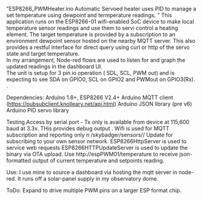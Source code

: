 "ESP8266_PWMHeater.ino
Automatic Servoed heater uses PID to manage a set temperature using dewpoint and termperature readings. " 
This application runs on the ESP8266-01 wifi-enabled SoC device to make local temperature sensor readings and use them to servi control a heating element. The target temperature is provided by a subscription to an environment dewpoint sensor hosted on the nearby MQTT server.  This also provides a restful interface for direct query using curl or http of the servo state and target temperature.</br>
In my arrangement, Node-red flows are used to listen for and graph the updated readings in the dashboard UI. </br>
The unit is setup for 3 pin io operation ( SDL, SCL, PWM out) and is expecting to see SDA on GPIO0, SCL on GPIO2 and PWMout on GPIO3(Rx). 
. 

Dependencies:
Arduino 1.8+, 
ESP8266 V2.4+ 
Arduino MQTT client (https://pubsubclient.knolleary.net/api.html)
Arduino JSON library (pre v6) 
Arduino PID servo library 

Testing
Access by serial port  - Tx only is available from device at 115,600 baud at 3.3v. THis provides debug output .
Wifi is used for MQTT subscription and reporting only n /skybadger/sensors/<sensor type>/<host> 
Update for subscribing to your own sensor network.
ESP8266HttpServer is used to service  web requests
ESP8266HTTPUpdateServer is used to update the binary via OTA upload.
Use http://espPWM01/temperature to receive json-formatted output of current temperature and setpoints  reading. 

Use:
I use mine to source a dashboard via hosting the mqtt server in node-red. It runs off a solar-panel supply in my observatory dome. 

ToDo:
Expand to drive multiple PWM pins on a larger ESP format chip. 
